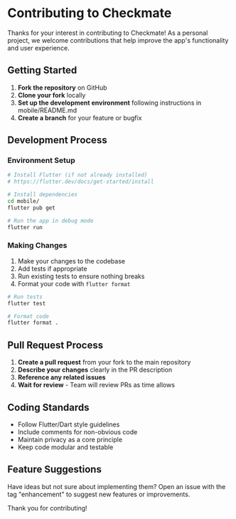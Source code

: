 # Contributing to Checkmate

Thanks for your interest in contributing to Checkmate! As a personal project, we welcome contributions that help improve the app's functionality and user experience.

## Getting Started

1. **Fork the repository** on GitHub
2. **Clone your fork** locally
3. **Set up the development environment** following instructions in mobile/README.md
4. **Create a branch** for your feature or bugfix

## Development Process

### Environment Setup

```bash
# Install Flutter (if not already installed)
# https://flutter.dev/docs/get-started/install

# Install dependencies
cd mobile/
flutter pub get

# Run the app in debug mode
flutter run
```

### Making Changes

1. Make your changes to the codebase
2. Add tests if appropriate
3. Run existing tests to ensure nothing breaks
4. Format your code with `flutter format`

```bash
# Run tests
flutter test

# Format code
flutter format .
```

## Pull Request Process

1. **Create a pull request** from your fork to the main repository
2. **Describe your changes** clearly in the PR description
3. **Reference any related issues**
4. **Wait for review** - Team will review PRs as time allows

## Coding Standards

- Follow Flutter/Dart style guidelines
- Include comments for non-obvious code
- Maintain privacy as a core principle
- Keep code modular and testable

## Feature Suggestions

Have ideas but not sure about implementing them? Open an issue with the tag "enhancement" to suggest new features or improvements.

Thank you for contributing!